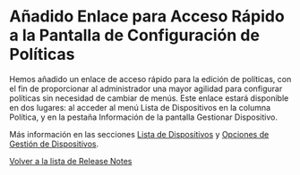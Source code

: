 # Añadido Enlace para Acceso Rápido a la Pantalla de Configuración de Políticas

Hemos añadido un enlace de acceso rápido para la edición de políticas, con el fin de proporcionar al administrador una mayor agilidad para configurar políticas sin necesidad de cambiar de menús. Este enlace estará disponible en dos lugares: al acceder al menú Lista de Dispositivos en la columna Política, y en la pestaña Información de la pantalla Gestionar Dispositivo.

Más información en las secciones [Lista de Dispositivos](../../portal/dispositivos/lista-de-dispositivos/) y [Opciones de Gestión de Dispositivos](../../portal/dispositivos/lista-de-dispositivos/opciones-de-administracion-de-dispositivos-1.md).

[Volver a la lista de Release Notes](./)
